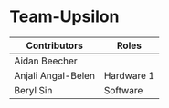 # Team-Upsilon

| Contributors | Roles |
|--------------|--------------|
| Aidan Beecher   |  |
| Anjali Angal-Belen  | Hardware 1 | 
| Beryl Sin  | Software |

